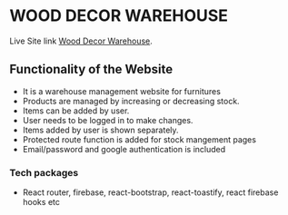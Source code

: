 # WOOD DECOR WAREHOUSE

Live Site link [Wood Decor Warehouse](https://warehouse-management-2d0b5.web.app/).

## Functionality of the Website
- It is a warehouse management website for furnitures
- Products are managed by increasing or decreasing stock.
- Items can be added by user.
- User needs to be logged in to make changes.
- Items added by user is shown separately.
- Protected route function is added for stock mangement pages
- Email/password and google authentication is included

### Tech packages
- React router, firebase, react-bootstrap, react-toastify, react firebase hooks etc

